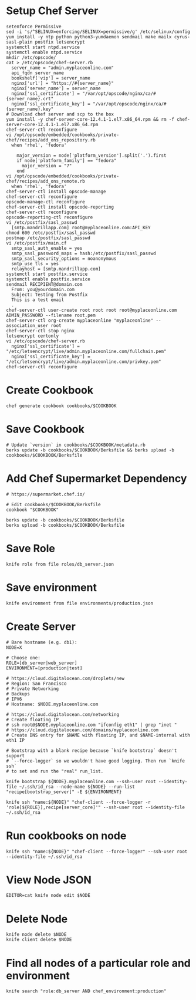 # Setup Chef Server

    setenforce Permissive
    sed -i 's/^SELINUX=enforcing/SELINUX=permissive/g' /etc/selinux/config
    yum install -y ntp python python3-yumdaemon sendmail make mailx cyrus-sasl-plain postfix letsencrypt
    systemctl start ntpd.service
    systemctl enable ntpd.service
    mkdir /etc/opscode/
    cat > /etc/opscode/chef-server.rb
      server_name = "admin.myplaceonline.com"
      api_fqdn server_name
      bookshelf['vip'] = server_name
      nginx['url'] = "https://#{server_name}"
      nginx['server_name'] = server_name
      nginx['ssl_certificate'] = "/var/opt/opscode/nginx/ca/#{server_name}.crt"
      nginx['ssl_certificate_key'] = "/var/opt/opscode/nginx/ca/#{server_name}.key"
    # Download chef server and scp to the box
    yum install -y chef-server-core-12.4.1-1.el7.x86_64.rpm && rm -f chef-server-core-12.4.1-1.el7.x86_64.rpm
    chef-server-ctl reconfigure
    vi /opt/opscode/embedded/cookbooks/private-chef/recipes/add_ons_repository.rb
      when 'rhel', 'fedora'

        major_version = node['platform_version'].split('.').first
        if node['platform_family'] == "fedora"
          major_version = "7"
        end
    vi /opt/opscode/embedded/cookbooks/private-chef/recipes/add_ons_remote.rb
      when 'rhel', 'fedora'
    chef-server-ctl install opscode-manage
    chef-server-ctl reconfigure
    opscode-manage-ctl reconfigure
    chef-server-ctl install opscode-reporting
    chef-server-ctl reconfigure
    opscode-reporting-ctl reconfigure
    vi /etc/postfix/sasl_passwd
      [smtp.mandrillapp.com] root@myplaceonline.com:API_KEY
    chmod 600 /etc/postfix/sasl_passwd
    postmap /etc/postfix/sasl_passwd
    vi /etc/postfix/main.cf
      smtp_sasl_auth_enable = yes
      smtp_sasl_password_maps = hash:/etc/postfix/sasl_passwd 
      smtp_sasl_security_options = noanonymous
      smtp_use_tls = yes
      relayhost = [smtp.mandrillapp.com]
    systemctl start postfix.service
    systemctl enable postfix.service
    sendmail RECIPIENT@domain.com
      From: you@yourdomain.com
      Subject: Testing from Postfix
      This is a test email
      .
    chef-server-ctl user-create root root root root@myplaceonline.com ADMIN_PASSWORD --filename root.pem
    chef-server-ctl org-create myplaceonline "myplaceonline" --association_user root
    chef-server-ctl stop nginx
    letsencrypt certonly
    vi /etc/opscode/chef-server.rb
      nginx['ssl_certificate'] = "/etc/letsencrypt/live/admin.myplaceonline.com/fullchain.pem"
      nginx['ssl_certificate_key'] = "/etc/letsencrypt/live/admin.myplaceonline.com/privkey.pem"
    chef-server-ctl reconfigure

# Create Cookbook

    chef generate cookbook cookbooks/$COOKBOOK

# Save Cookbook

    # Update `version` in cookbooks/$COOKBOOK/metadata.rb
    berks update -b cookbooks/$COOKBOOK/Berksfile && berks upload -b cookbooks/$COOKBOOK/Berksfile

# Add Chef Supermarket Dependency

    # https://supermarket.chef.io/
    
    # Edit cookbooks/$COOKBOOK/Berksfile
    cookbook "$COOKBOOK"
    
    berks update -b cookbooks/$COOKBOOK/Berksfile
    berks upload -b cookbooks/$COOKBOOK/Berksfile

# Save Role

    knife role from file roles/db_server.json

# Save environment

    knife environment from file environments/production.json

# Create Server

    # Bare hostname (e.g. db1):
    NODE=X
    
    # Choose one:
    ROLE=[db_server|web_server]
    ENVIRONMENT=[production|test]
    
    # https://cloud.digitalocean.com/droplets/new
    # Region: San Francisco
    # Private Networking
    # Backups
    # IPV6
    # Hostname: $NODE.myplaceonline.com
    
    # https://cloud.digitalocean.com/networking
    # Create floating IP
    # ssh root@$NODE.myplaceonline.com "ifconfig eth1" | grep "inet "
    # https://cloud.digitalocean.com/domains/myplaceonline.com
    # Create DNS entry for $NAME with floating IP, and $NAME-internal with eth1 IP
    
    # Bootstrap with a blank recipe because `knife bootstrap` doesn't support
    # `--force-logger` so we wouldn't have good logging. Then run `knife ssh`
    # to set and run the "real" run_list.
    
    knife bootstrap ${NODE}.myplaceonline.com --ssh-user root --identity-file ~/.ssh/id_rsa --node-name ${NODE} --run-list "recipe[bootstrap_server]" -E ${ENVIRONMENT}
    
    knife ssh "name:${NODE}" "chef-client --force-logger -r 'role[${ROLE}],recipe[server_core]'" --ssh-user root --identity-file ~/.ssh/id_rsa

# Run cookbooks on node

    knife ssh "name:${NODE}" "chef-client --force-logger" --ssh-user root --identity-file ~/.ssh/id_rsa

# View Node JSON

    EDITOR=cat knife node edit $NODE

# Delete Node

    knife node delete $NODE
    knife client delete $NODE

# Find all nodes of a particular role and environment

    knife search "role:db_server AND chef_environment:production"
